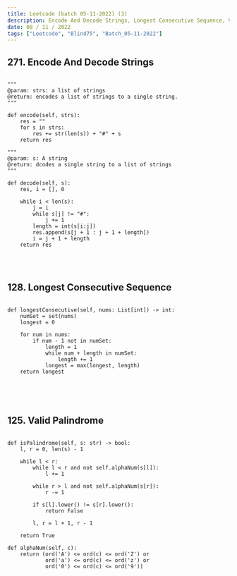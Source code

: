```yaml
---
title: Leetcode (batch 05-11-2022) (3)
description: Encode And Decode Strings, Longest Consecutive Sequence, Valid Palindrome
date: 08 / 11 / 2022
tags: ["Leetcode", "Blind75", "Batch_05-11-2022"]
---
```


<h2>271. Encode And Decode Strings</h2>

<pre><code class="language-python">
"""
@param: strs: a list of strings
@return: encodes a list of strings to a single string.
"""

def encode(self, strs):
    res = ""
    for s in strs:
        res += str(len(s)) + "#" + s
    return res

"""
@param: s: A string
@return: dcodes a single string to a list of strings
"""

def decode(self, s):
    res, i = [], 0

    while i < len(s):
        j = i
        while s[j] != "#":
            j += 1
        length = int(s[i:j])
        res.append(s[j + 1 : j + 1 + length])
        i = j + 1 + length
    return res
</code></pre>
<br/>
<br/>

<h2>128. Longest Consecutive Sequence</h2>

<pre><code class="language-python">
def longestConsecutive(self, nums: List[int]) -> int:
    numSet = set(nums)
    longest = 0

    for num in nums:
        if num - 1 not in numSet:
            length = 1
            while num + length in numSet:
                length += 1
            longest = max(longest, length)
    return longest

</code></pre>
<br/>
<br/>

<h2>125. Valid Palindrome</h2>

<pre><code class="language-python">
def isPalindrome(self, s: str) -> bool:
    l, r = 0, len(s) - 1

    while l < r:
        while l < r and not self.alphaNum(s[l]):
            l += 1
            
        while r > l and not self.alphaNum(s[r]):
            r -= 1

        if s[l].lower() != s[r].lower():
            return False

        l, r = l + 1, r - 1

    return True

def alphaNum(self, c):
    return (ord('A') <= ord(c) <= ord('Z') or
            ord('a') <= ord(c) <= ord('z') or
            ord('0') <= ord(c) <= ord('9'))

</code></pre>
<br/>
<br/>
